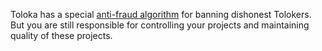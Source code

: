 Toloka has a special [anti-fraud algorithm](https://toloka.ai/anti-fraud/) for banning dishonest Tolokers. But you are still responsible for controlling your projects and maintaining quality of these projects.